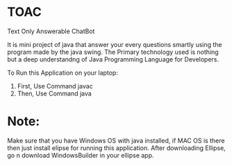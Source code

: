 # TOAC
Text Only Answerable ChatBot

It is mini project of java that answer your every questions smartly using the program made by the java swing.
The Primary technology used is nothing but a deep understandng of Java Programming Language for Developers.

To Run this Application on your laptop:
1. First, Use Command javac <filename>
2. Then, Use Command java <filename>

# Note: 
Make sure that you have Windows OS with java installed, if MAC OS is there then just install elipse for running this application. After downloading Ellipse, go n download WindowsBuilder in your ellipse app.
